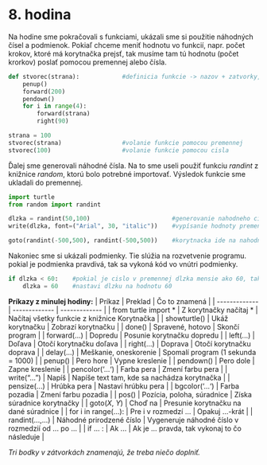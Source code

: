 # 8. hodina

Na hodine sme pokračovali s funkciami, ukázali sme si použitie náhodných čísel a podmienok. Pokiaľ chceme meniť hodnotu vo funkcií, napr. počet krokov, ktoré má korytnačka
prejsť, tak musíme tam tú hodnotu (počet krorkov) poslať pomocou premennej alebo čísla. 
```python
def stvorec(strana):            #definicia funkcie -> nazov + zatvorky, kde je nasa premenna, ktoru tam posielame
    penup()
    forward(200)
    pendown()
    for i in range(4):
        forward(strana)
        right(90)

strana = 100
stvorec(strana)                 #volanie funkcie pomocou premennej
stvorec(100)                    #volanie funkcie pomocou cisla
```

Ďalej sme generovali náhodné čísla. Na to sme useli použiť funkciu *randint* z knižnice *random*, ktorú bolo potrebné importovať. Výsledok funkcie sme ukladali do premennej.

```python
import turtle
from random import randint

dlzka = randint(50,100)                       #generovanie nahodneho cisla
write(dlzka, font=("Arial", 30, "italic"))    #vypísanie hodnoty premennej dlzka

goto(randint(-500,500), randint(-500,500))    #korytnacka ide na nahodnu poziciu
```

Nakoniec sme si ukázali podmienky. Tie slúžia na rozvetvenie programu. pokial je podmienka pravdivá, tak sa vykoná kód vo vnútri podmienky.

```python
if dlzka < 60:    #pokial je cislo v premennej dlzka mensie ako 60, tak sa vykona nasledujuci riadok
    dlzka = 60    #nastavi dlzku na hodnotu 60
```

**Príkazy z minulej hodiny:**
| Príkaz  | Preklad | Čo to znamená |
| ------------- | ------------- | ------------- |
| from turtle import *  | Z korytnačky načítaj *  | Načítaj všetky funkcie z knižnice Korytnačka |
| showturtle()  | Ukáž korytnačku  | Zobrazí korytnačku |
| done()  | Spravené, hotovo  | Skončí program |
| forward(...)  | Dopredu  | Posunie korytnačku dopredu |
| left(...)  | Doľava  | Otočí korytnačku doľava |
| right(...)  | Doprava  | Otočí korytnačku doprava |
| delay(...)  | Meškanie, oneskorenie  | Spomalí program (1 sekunda = 1000) |
| penup()  | Pero hore  | Vypne kreslenie |
| pendown()  | Pero dole  | Zapne kreslenie |
| pencolor(‘...‘)  | Farba pera  | Zmení farbu pera |
| write(“…”)  | Napíš  |	Napíše text tam, kde sa nachádza korytnačka |
| pensize(...)  | Hrúbka pera  | Nastaví hrúbku pera |
| bgcolor(‘...‘)  | Farba pozadia  | Zmení farbu pozadia |
| pos()  | Pozícia, poloha, súradnice | Získa súradnice korytnačky |
| goto(*X*, *Y*)  | Choď na  | Presunie korytnačku na dané súradnice |
| for i in range(...):  | Pre i v rozmedzí ...  | Opakuj ...-krát |
| randint(...,...)  | Náhodné prirodzené číslo  | Vygeneruje náhodné číslo v rozmedzií od ... po ... |
| if ... :  | Ak ... | Ak je ... pravda, tak vykonaj to čo následuje |

*Tri bodky v zátvorkách znamenajú, že treba niečo doplniť.*
